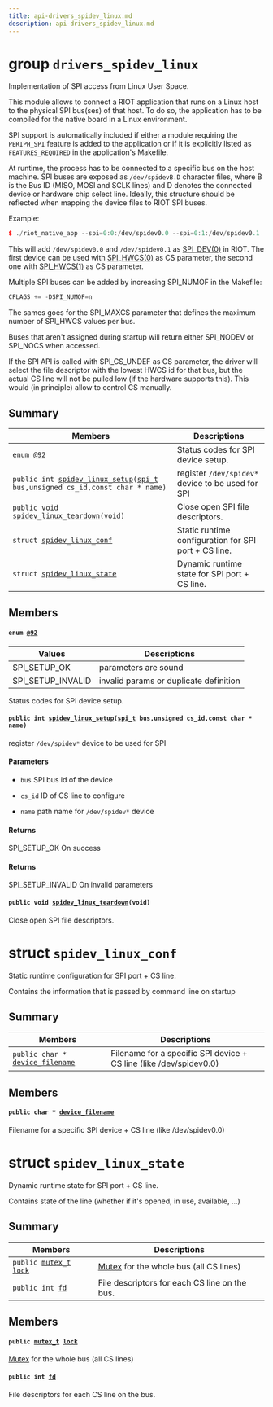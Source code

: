 ```yaml
---
title: api-drivers_spidev_linux.md
description: api-drivers_spidev_linux.md
---
```

# group `drivers_spidev_linux` 

Implementation of SPI access from Linux User Space.

This module allows to connect a RIOT application that runs on a Linux host to the physical SPI bus(ses) of that host. To do so, the application has to be compiled for the native board in a Linux environment.

SPI support is automatically included if either a module requiring the `PERIPH_SPI` feature is added to the application or if it is explicitly listed as `FEATURES_REQUIRED` in the application's Makefile.

At runtime, the process has to be connected to a specific bus on the host machine. SPI buses are exposed as `/dev/spidevB.D` character files, where B is the Bus ID (MISO, MOSI and SCLK lines) and D denotes the connected device or hardware chip select line. Ideally, this structure should be reflected when mapping the device files to RIOT SPI buses.

Example:

```cpp
$ ./riot_native_app --spi=0:0:/dev/spidev0.0 --spi=0:1:/dev/spidev0.1
```

This will add `/dev/spidev0.0` and `/dev/spidev0.1` as [SPI_DEV(0)](./doc/starlight-docs/src/content/docs/apidoc/api-undefined.md#group__drivers__periph__spi_1gafb9420809bc7722e41488a090b53eaf9) in RIOT. The first device can be used with [SPI_HWCS(0)](./doc/starlight-docs/src/content/docs/apidoc/api-undefined.md#group__drivers__periph__spi_1ga292c9a0a5b03329a153ad28343ff2e09) as CS parameter, the second one with [SPI_HWCS(1)](./doc/starlight-docs/src/content/docs/apidoc/api-undefined.md#group__drivers__periph__spi_1ga292c9a0a5b03329a153ad28343ff2e09) as CS parameter.

Multiple SPI buses can be added by increasing SPI_NUMOF in the Makefile: 
```cpp
CFLAGS += -DSPI_NUMOF=n
```

The sames goes for the SPI_MAXCS parameter that defines the maximum number of SPI_HWCS values per bus.

Buses that aren't assigned during startup will return either SPI_NODEV or SPI_NOCS when accessed.

If the SPI API is called with SPI_CS_UNDEF as CS parameter, the driver will select the file descriptor with the lowest HWCS id for that bus, but the actual CS line will not be pulled low (if the hardware supports this). This would (in principle) allow to control CS manually.

## Summary

 Members                        | Descriptions                                
--------------------------------|---------------------------------------------
`enum `[`@92`](#group__drivers__spidev__linux_1ga7495a48740c9d555f7fbcb48246dbd93)            | Status codes for SPI device setup.
`public int `[`spidev_linux_setup`](#group__drivers__spidev__linux_1ga5e1d7537023f10fd14c832ea240d7b5a)`(`[`spi_t`](./doc/starlight-docs/src/content/docs/apidoc/api-undefined.md#group__drivers__periph__spi_1ga12004e6f2a2ea6b7c0a96c654a2f3874)` bus,unsigned cs_id,const char * name)`            | register `/dev/spidev*` device to be used for SPI
`public void `[`spidev_linux_teardown`](#group__drivers__spidev__linux_1gac0457480f81ce4289acaef62a1449a68)`(void)`            | Close open SPI file descriptors.
`struct `[`spidev_linux_conf`](#structspidev__linux__conf) | Static runtime configuration for SPI port + CS line.
`struct `[`spidev_linux_state`](#structspidev__linux__state) | Dynamic runtime state for SPI port + CS line.

## Members

#### `enum `[`@92`](#group__drivers__spidev__linux_1ga7495a48740c9d555f7fbcb48246dbd93) 

 Values                         | Descriptions                                
--------------------------------|---------------------------------------------
SPI_SETUP_OK            | parameters are sound
SPI_SETUP_INVALID            | invalid params or duplicate definition

Status codes for SPI device setup.

#### `public int `[`spidev_linux_setup`](#group__drivers__spidev__linux_1ga5e1d7537023f10fd14c832ea240d7b5a)`(`[`spi_t`](./doc/starlight-docs/src/content/docs/apidoc/api-undefined.md#group__drivers__periph__spi_1ga12004e6f2a2ea6b7c0a96c654a2f3874)` bus,unsigned cs_id,const char * name)` 

register `/dev/spidev*` device to be used for SPI

#### Parameters
* `bus` SPI bus id of the device 

* `cs_id` ID of CS line to configure 

* `name` path name for `/dev/spidev*` device 

#### Returns
SPI_SETUP_OK On success 

#### Returns
SPI_SETUP_INVALID On invalid parameters

#### `public void `[`spidev_linux_teardown`](#group__drivers__spidev__linux_1gac0457480f81ce4289acaef62a1449a68)`(void)` 

Close open SPI file descriptors.

# struct `spidev_linux_conf` 

Static runtime configuration for SPI port + CS line.

Contains the information that is passed by command line on startup

## Summary

 Members                        | Descriptions                                
--------------------------------|---------------------------------------------
`public char * `[`device_filename`](#structspidev__linux__conf_1ae9314ef73efddae024bad18f3d5b9b49) | Filename for a specific SPI device + CS line (like /dev/spidev0.0)

## Members

#### `public char * `[`device_filename`](#structspidev__linux__conf_1ae9314ef73efddae024bad18f3d5b9b49) 

Filename for a specific SPI device + CS line (like /dev/spidev0.0)

# struct `spidev_linux_state` 

Dynamic runtime state for SPI port + CS line.

Contains state of the line (whether if it's opened, in use, available, ...)

## Summary

 Members                        | Descriptions                                
--------------------------------|---------------------------------------------
`public `[`mutex_t`](./doc/starlight-docs/src/content/docs/apidoc/api-core_sync_mutex.md#structmutex__t)` `[`lock`](#structspidev__linux__state_1a98c13be220f39f1524df0abce9cc48dc) | [Mutex](./doc/starlight-docs/src/content/docs/apidoc/api-pkg_paho_mqtt.md#structMutex) for the whole bus (all CS lines)
`public int `[`fd`](#structspidev__linux__state_1a34b8fac950c66c41a994d5d2a1b1e7d6) | File descriptors for each CS line on the bus.

## Members

#### `public `[`mutex_t`](./doc/starlight-docs/src/content/docs/apidoc/api-core_sync_mutex.md#structmutex__t)` `[`lock`](#structspidev__linux__state_1a98c13be220f39f1524df0abce9cc48dc) 

[Mutex](./doc/starlight-docs/src/content/docs/apidoc/api-pkg_paho_mqtt.md#structMutex) for the whole bus (all CS lines)

#### `public int `[`fd`](#structspidev__linux__state_1a34b8fac950c66c41a994d5d2a1b1e7d6) 

File descriptors for each CS line on the bus.

